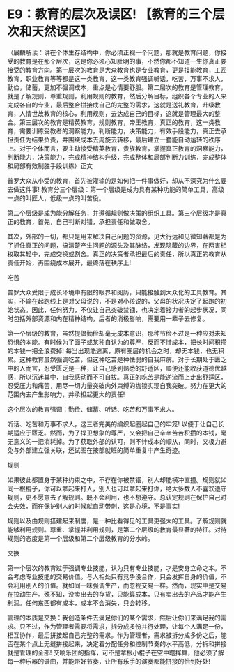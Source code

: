 # E9：教育的层次及误区! 【教育的三个层次和天然误区】

（展麟解读：讲在个体生存结构中，你必须正视一个问题，那就是教育问题，你接受的教育是在那个层次，这是你必须心知肚明的事，不然你都不知道一生你真正要接受的教育方向。第一层次的教育是大众教育也是专业教育，更是技能教育，工匠教育，职业教育等等都是这一类教育，这一类教育强调听话，吃苦，万事不求人，勤俭，储蓄，更加不强调成本，重点是心情要舒服。第二层次的教育是管理教育，就是了解规则，尊重规则，利用规则的教育，然后分解目标，组织各个专业的人来完成各自的专业，最后整合拼接成自己的完整的需求，这就是送礼教育，升级教育，人情世故教育的核心，利用规则，去达成自己的目标，这就是管理最大的整合。第三层次的教育是精英教育，规则教育，帝王教育，真正的教育，这一类教育，需要训练受教者的洞察能力，判断能力，决策能力，有效手段能力，真正去承担责任为结果负责，并围绕成本去周旋去转移，最后建立一套能自动运转的秩序上。对于个体而言，要主动接受精英教育，贵族教育，掌握真正教育的洞察能力，判断能力，决策能力，完成精神结构升级，完成整体和局部判断力训练，完成整体和局部有效制胜手段训练）正文

普罗大众从小受的教育，首先被灌输的是如何把一件事做好，却从不深究为什么要去做这件事! 教育分三个层级：第一个层级是成为具有某种功能的简单工具，高级一点的叫匠人，低级一点的叫苦役。

第二个层级是成为能分解任务，并遵循规则做决策的组织工具。第三个层级才是真正的教育，首先，自己判断对错，承担责任和做取舍。

其次，外部的一切，都只是用来解决自己问题的资源，见大行远和见微知著都是为了抓住真正的问题，搞清楚产生问题的源头及其脉络，发现隐藏的边界，在两害相权取其轻中，完成交换或割舍。真正的决策者承担最后的责任，所以真正的教育从责任开始，再围绕成本展开，最终落在秩序上!

吃苦

普罗大众受限于成长环境中有限的眼界和阅历，只能接触到大众化的工具教育。其实，不输在起跑线上是对父母说的，不是对小孩说的，父母的状况决定了起跑的初始状态。因此，任何努力，不仅让自己突破禁锢，也决定着接力者的起步状况，同时包括外部资源和内在精神结构，后者的消极影响，需要用一辈子去修复。

第一个层级的教育，虽然提倡勤俭却毫无成本意识，那种节俭不过是一种应对未知恐惧的本能。有时候为了面子或某种自认为的尊严，反而不惜成本，把长时间积攒的本钱一把全浪费掉! 每当出现能逃离，原有圈层的机会之时，却无本钱，也无积累。这种教育虽然强调吃苦，但这种吃苦是种怯弱的自我麻痹。对于长期处于匮乏中的人而言，忍受匮乏是一种，让自己感到熟悉的舒适区，顺便还能收获道德优越感，所以沉迷其中，自我感动而不可自拔。真正的吃苦是能逆流而上走出舒适区，忍受压力和痛苦，用尽一切力量突破内外束缚的枷锁实现自我突破。努力在更大的范围内去产生影响力，并承担起更大的责任!

这个层次的教育强调：勤俭、储蓄、听话、吃苦和万事不求人。

听话、吃苦和万事不求人，这三者完美的编织起圈起自己的牢笼! 以便于让自己长期适应于匮乏。然而，为了捍卫想象的尊严，又会把自己辛辛苦苦积攒的本钱，毫无意义的一把消耗掉。为了获取外部的认可，则不计成本的顺从，同时，又极力避免与外部建立强关联，还试图在按部就班的简单重复中产生奇迹。

规则

如果彼此都置身于某种约束之中，不存在你被禁锢，别人却能横冲直撞。规则就如同一根棍子，你可以拿起来打人，别人也可以拿起来打你，绝大多数人不喜欢遵守规则，更不愿意去了解规则。既不会利用，也不想遵守。总认定规则在保护自己时会失效，而在保护别人的时候就自动带刺，这是心境，不是事实!

规则以及由规则搭建起来制度，是一种比看得见的工具更强大的工具。了解规则就能够利用规则。尊重、掌握并利用规则，是第二个层级的教育最显著的特征。对待规则的态度是第一个层级和第二个层级教育的分水岭。

交换

第一个层次的教育过于强调专业技能，认为只有专业技能，才是安身立命之本。不会考虑专业技能的交易价值。与人相处只有竞争没合作，只会发挥自身的价值，不会利用别人的价值。就如同一味强调生产，而忽视交易一样。然而，现实中是交易在拉动生产。殊不知，没卖出去的存货，只能算成本，只有卖出去的产品才能产生利润。任何东西都有成本，成本不会消失，只会转移。

管理的本质是交换：我创造条件去满足你们的某个需求，然后让你们来满足我的需求。只不过，作为管理者需要将需求，拆分成多份并行处理，让每个人满足一份，相互协作，最后拼接起自己完整的需求。作为管理者，需求被拆分成多份之后，能否在某个点上无缝拼接起来，决定着分配任务和控制节奏的水平高低，分拆和拼接就是管理的全部! 交响乐团的指挥，可不是拿根小棍子在空中瞎挥舞，他必须了解每一种乐器的谱曲，并能带好节奏，让所有乐手的演奏都能拼接的恰到好处!